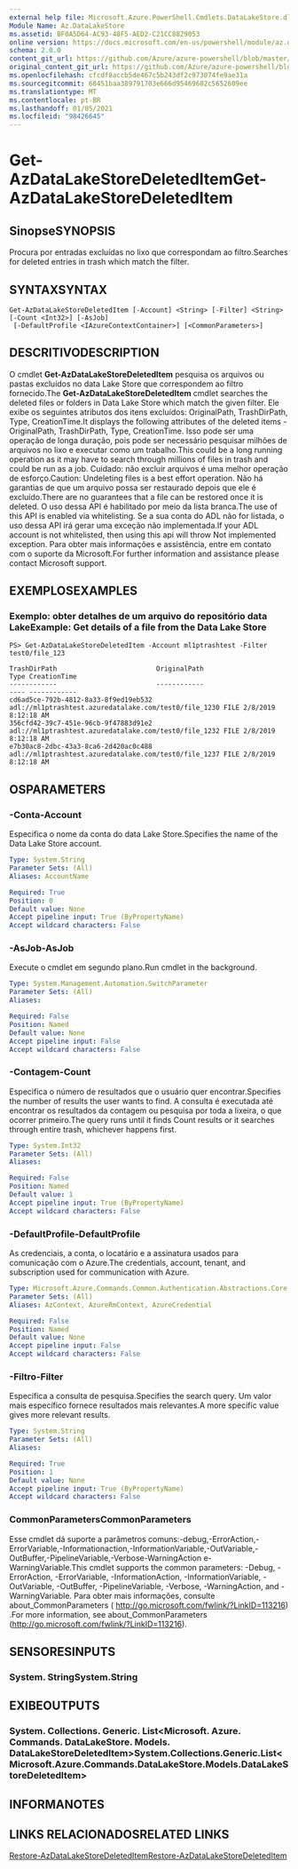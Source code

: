 ```yaml
---
external help file: Microsoft.Azure.PowerShell.Cmdlets.DataLakeStore.dll-Help.xml
Module Name: Az.DataLakeStore
ms.assetid: BF0A5D64-AC93-48F5-AED2-C21CC8829053
online version: https://docs.microsoft.com/en-us/powershell/module/az.datalakestore/get-azdatalakestoredeleteditem
schema: 2.0.0
content_git_url: https://github.com/Azure/azure-powershell/blob/master/src/DataLakeStore/DataLakeStore/help/Get-AzDataLakeStoreDeletedItem.md
original_content_git_url: https://github.com/Azure/azure-powershell/blob/master/src/DataLakeStore/DataLakeStore/help/Get-AzDataLakeStoreDeletedItem.md
ms.openlocfilehash: cfcdf8accb5de467c5b243df2c973074fe9ae31a
ms.sourcegitcommit: 68451baa389791703e666d95469602c5652609ee
ms.translationtype: MT
ms.contentlocale: pt-BR
ms.lasthandoff: 01/05/2021
ms.locfileid: "98426645"
---
```

# <span data-ttu-id="211b2-101">Get-AzDataLakeStoreDeletedItem</span><span class="sxs-lookup"><span data-stu-id="211b2-101">Get-AzDataLakeStoreDeletedItem</span></span>

## <span data-ttu-id="211b2-102">Sinopse</span><span class="sxs-lookup"><span data-stu-id="211b2-102">SYNOPSIS</span></span>
<span data-ttu-id="211b2-103">Procura por entradas excluídas no lixo que correspondam ao filtro.</span><span class="sxs-lookup"><span data-stu-id="211b2-103">Searches for deleted entries in trash which match the filter.</span></span>

## <span data-ttu-id="211b2-104">SYNTAX</span><span class="sxs-lookup"><span data-stu-id="211b2-104">SYNTAX</span></span>

```
Get-AzDataLakeStoreDeletedItem [-Account] <String> [-Filter] <String> [-Count <Int32>] [-AsJob]
 [-DefaultProfile <IAzureContextContainer>] [<CommonParameters>]
```

## <span data-ttu-id="211b2-105">DESCRITIVO</span><span class="sxs-lookup"><span data-stu-id="211b2-105">DESCRIPTION</span></span>
<span data-ttu-id="211b2-106">O cmdlet **Get-AzDataLakeStoreDeletedItem** pesquisa os arquivos ou pastas excluídos no data Lake Store que correspondem ao filtro fornecido.</span><span class="sxs-lookup"><span data-stu-id="211b2-106">The **Get-AzDataLakeStoreDeletedItem** cmdlet searches the deleted files or folders in Data Lake Store which match the given filter.</span></span>
<span data-ttu-id="211b2-107">Ele exibe os seguintes atributos dos itens excluídos: OriginalPath, TrashDirPath, Type, CreationTime.</span><span class="sxs-lookup"><span data-stu-id="211b2-107">It displays the following attributes of the deleted items - OriginalPath, TrashDirPath, Type, CreationTime.</span></span>
<span data-ttu-id="211b2-108">Isso pode ser uma operação de longa duração, pois pode ser necessário pesquisar milhões de arquivos no lixo e executar como um trabalho.</span><span class="sxs-lookup"><span data-stu-id="211b2-108">This could be a long running operation as it may have to search through millions of files in trash and could be run as a job.</span></span>
<span data-ttu-id="211b2-109">Cuidado: não excluir arquivos é uma melhor operação de esforço.</span><span class="sxs-lookup"><span data-stu-id="211b2-109">Caution: Undeleting files is a best effort operation.</span></span> <span data-ttu-id="211b2-110">Não há garantias de que um arquivo possa ser restaurado depois que ele é excluído.</span><span class="sxs-lookup"><span data-stu-id="211b2-110">There are no guarantees that a file can be restored once it is deleted.</span></span> <span data-ttu-id="211b2-111">O uso dessa API é habilitado por meio da lista branca.</span><span class="sxs-lookup"><span data-stu-id="211b2-111">The use of this API is enabled via whitelisting.</span></span> <span data-ttu-id="211b2-112">Se a sua conta do ADL não for listada, o uso dessa API irá gerar uma exceção não implementada.</span><span class="sxs-lookup"><span data-stu-id="211b2-112">If your ADL account is not whitelisted, then using this api will throw Not implemented exception.</span></span> <span data-ttu-id="211b2-113">Para obter mais informações e assistência, entre em contato com o suporte da Microsoft.</span><span class="sxs-lookup"><span data-stu-id="211b2-113">For further information and assistance please contact Microsoft support.</span></span>

## <span data-ttu-id="211b2-114">EXEMPLOS</span><span class="sxs-lookup"><span data-stu-id="211b2-114">EXAMPLES</span></span>

### <span data-ttu-id="211b2-115">Exemplo: obter detalhes de um arquivo do repositório data Lake</span><span class="sxs-lookup"><span data-stu-id="211b2-115">Example: Get details of a file from the Data Lake Store</span></span>
```
PS> Get-AzDataLakeStoreDeletedItem -Account ml1ptrashtest -Filter test0/file_123

TrashDirPath                         OriginalPath                                          Type CreationTime
------------                         ------------                                          ---- ------------
cd6ad5ce-792b-4812-8a33-8f9ed19eb532 adl://ml1ptrashtest.azuredatalake.com/test0/file_1230 FILE 2/8/2019 8:12:18 AM
356cfd42-39c7-451e-96cb-9f47883d91e2 adl://ml1ptrashtest.azuredatalake.com/test0/file_1232 FILE 2/8/2019 8:12:18 AM
e7b30ac8-2dbc-43a3-8ca6-2d420ac0c488 adl://ml1ptrashtest.azuredatalake.com/test0/file_1237 FILE 2/8/2019 8:12:18 AM
```

## <span data-ttu-id="211b2-116">OS</span><span class="sxs-lookup"><span data-stu-id="211b2-116">PARAMETERS</span></span>

### <span data-ttu-id="211b2-117">-Conta</span><span class="sxs-lookup"><span data-stu-id="211b2-117">-Account</span></span>
<span data-ttu-id="211b2-118">Especifica o nome da conta do data Lake Store.</span><span class="sxs-lookup"><span data-stu-id="211b2-118">Specifies the name of the Data Lake Store account.</span></span>

```yaml
Type: System.String
Parameter Sets: (All)
Aliases: AccountName

Required: True
Position: 0
Default value: None
Accept pipeline input: True (ByPropertyName)
Accept wildcard characters: False
```

### <span data-ttu-id="211b2-119">-AsJob</span><span class="sxs-lookup"><span data-stu-id="211b2-119">-AsJob</span></span>
<span data-ttu-id="211b2-120">Execute o cmdlet em segundo plano.</span><span class="sxs-lookup"><span data-stu-id="211b2-120">Run cmdlet in the background.</span></span>

```yaml
Type: System.Management.Automation.SwitchParameter
Parameter Sets: (All)
Aliases:

Required: False
Position: Named
Default value: None
Accept pipeline input: False
Accept wildcard characters: False
```

### <span data-ttu-id="211b2-121">-Contagem</span><span class="sxs-lookup"><span data-stu-id="211b2-121">-Count</span></span>
<span data-ttu-id="211b2-122">Especifica o número de resultados que o usuário quer encontrar.</span><span class="sxs-lookup"><span data-stu-id="211b2-122">Specifies the number of results the user wants to find.</span></span> <span data-ttu-id="211b2-123">A consulta é executada até encontrar os resultados da contagem ou pesquisa por toda a lixeira, o que ocorrer primeiro.</span><span class="sxs-lookup"><span data-stu-id="211b2-123">The query runs until it finds Count results or it searches through entire trash, whichever happens first.</span></span>

```yaml
Type: System.Int32
Parameter Sets: (All)
Aliases:

Required: False
Position: Named
Default value: 1
Accept pipeline input: True (ByPropertyName)
Accept wildcard characters: False
```

### <span data-ttu-id="211b2-124">-DefaultProfile</span><span class="sxs-lookup"><span data-stu-id="211b2-124">-DefaultProfile</span></span>
<span data-ttu-id="211b2-125">As credenciais, a conta, o locatário e a assinatura usados para comunicação com o Azure.</span><span class="sxs-lookup"><span data-stu-id="211b2-125">The credentials, account, tenant, and subscription used for communication with Azure.</span></span>

```yaml
Type: Microsoft.Azure.Commands.Common.Authentication.Abstractions.Core.IAzureContextContainer
Parameter Sets: (All)
Aliases: AzContext, AzureRmContext, AzureCredential

Required: False
Position: Named
Default value: None
Accept pipeline input: False
Accept wildcard characters: False
```

### <span data-ttu-id="211b2-126">-Filtro</span><span class="sxs-lookup"><span data-stu-id="211b2-126">-Filter</span></span>
<span data-ttu-id="211b2-127">Especifica a consulta de pesquisa.</span><span class="sxs-lookup"><span data-stu-id="211b2-127">Specifies the search query.</span></span> <span data-ttu-id="211b2-128">Um valor mais específico fornece resultados mais relevantes.</span><span class="sxs-lookup"><span data-stu-id="211b2-128">A more specific value gives more relevant results.</span></span>

```yaml
Type: System.String
Parameter Sets: (All)
Aliases:

Required: True
Position: 1
Default value: None
Accept pipeline input: True (ByPropertyName)
Accept wildcard characters: False
```

### <span data-ttu-id="211b2-129">CommonParameters</span><span class="sxs-lookup"><span data-stu-id="211b2-129">CommonParameters</span></span>
<span data-ttu-id="211b2-130">Esse cmdlet dá suporte a parâmetros comuns:-debug,-ErrorAction,-ErrorVariable,-Informationaction,-InformationVariable,-OutVariable,-OutBuffer,-PipelineVariable,-Verbose-WarningAction e-WarningVariable.</span><span class="sxs-lookup"><span data-stu-id="211b2-130">This cmdlet supports the common parameters: -Debug, -ErrorAction, -ErrorVariable, -InformationAction, -InformationVariable, -OutVariable, -OutBuffer, -PipelineVariable, -Verbose, -WarningAction, and -WarningVariable.</span></span> <span data-ttu-id="211b2-131">Para obter mais informações, consulte about_CommonParameters ( http://go.microsoft.com/fwlink/?LinkID=113216) .</span><span class="sxs-lookup"><span data-stu-id="211b2-131">For more information, see about_CommonParameters (http://go.microsoft.com/fwlink/?LinkID=113216).</span></span>

## <span data-ttu-id="211b2-132">SENSORES</span><span class="sxs-lookup"><span data-stu-id="211b2-132">INPUTS</span></span>

### <span data-ttu-id="211b2-133">System. String</span><span class="sxs-lookup"><span data-stu-id="211b2-133">System.String</span></span>

## <span data-ttu-id="211b2-134">EXIBE</span><span class="sxs-lookup"><span data-stu-id="211b2-134">OUTPUTS</span></span>

### <span data-ttu-id="211b2-135">System. Collections. Generic. List<Microsoft. Azure. Commands. DataLakeStore. Models. DataLakeStoreDeletedItem></span><span class="sxs-lookup"><span data-stu-id="211b2-135">System.Collections.Generic.List<Microsoft.Azure.Commands.DataLakeStore.Models.DataLakeStoreDeletedItem></span></span>

## <span data-ttu-id="211b2-136">INFORMA</span><span class="sxs-lookup"><span data-stu-id="211b2-136">NOTES</span></span>

## <span data-ttu-id="211b2-137">LINKS RELACIONADOS</span><span class="sxs-lookup"><span data-stu-id="211b2-137">RELATED LINKS</span></span>

[<span data-ttu-id="211b2-138">Restore-AzDataLakeStoreDeletedItem</span><span class="sxs-lookup"><span data-stu-id="211b2-138">Restore-AzDataLakeStoreDeletedItem</span></span>](./Restore-AzDataLakeStoreDeletedItem.md)